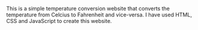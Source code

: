 This is a simple temperature conversion website that converts the temperature from Celcius to Fahrenheit and vice-versa. I have used HTML, CSS and JavaScript to create this website.
